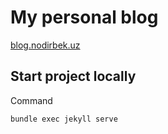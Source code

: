 # My personal blog

[blog.nodirbek.uz](https://blog.nodirbek.uz)

## Start project locally

Command

```
bundle exec jekyll serve
```
